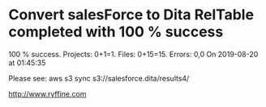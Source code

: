 # Convert salesForce to Dita RelTable completed with 100 % success

100 % success. Projects: 0+1=1.  Files: 0+15=15. Errors: 0,0  On 2019-08-20 at 01:45:35



Please see: aws s3 sync s3://salesforce.dita/results4/

http://www.ryffine.com
